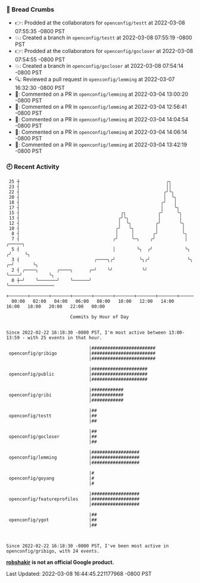 ### 🍞 Bread Crumbs

 * 👉: Prodded at the collaborators for `openconfig/testt` at 2022-03-08 07:55:35 -0800 PST
 * 💥: Created a branch in `openconfig/testt` at 2022-03-08 07:55:19 -0800 PST
 * 👉: Prodded at the collaborators for `openconfig/gocloser` at 2022-03-08 07:54:55 -0800 PST
 * 💥: Created a branch in `openconfig/gocloser` at 2022-03-08 07:54:14 -0800 PST
 * 🔍: Reviewed a pull request in  `openconfig/lemming` at 2022-03-07 16:32:30 -0800 PST
 * 💬: Commented on a PR in  `openconfig/lemming` at 2022-03-04 13:00:20 -0800 PST
 * 💬: Commented on a PR in  `openconfig/lemming` at 2022-03-04 12:56:41 -0800 PST
 * 💬: Commented on a PR in  `openconfig/lemming` at 2022-03-04 14:04:54 -0800 PST
 * 💬: Commented on a PR in  `openconfig/lemming` at 2022-03-04 14:06:14 -0800 PST
 * 💬: Commented on a PR in  `openconfig/lemming` at 2022-03-04 13:42:19 -0800 PST

### 🕘 Recent Activity
```
 25 ┼                                                       ╭╮
 23 ┤                                                       ││
 22 ┤                                                      ╭╯╰╮
 20 ┤                                                      │  ╰╮
 18 ┤                                                     ╭╯   │
 17 ┤                                                     │    ╰╮
 15 ┤                                      ╭╮            ╭╯     ╰╮
 13 ┤                                     ╭╯╰╮           │       │
 12 ┤                                     │  ╰╮         ╭╯       ╰╮
 10 ┤                                    ╭╯   ╰╮        │         │
  8 ┤                                    │     │       ╭╯         ╰╮
  7 ┤                                   ╭╯     ╰─╮    ╭╯           │         ╭─────╮
  5 ┤                                   │        ╰╮  ╭╯            ╰╮       ╭╯     ╰╮
  3 ┤                            ╭────╮╭╯         ╰╮╭╯              ╰╮    ╭─╯       ╰╮
  2 ┤ ╭────╮       ╭────╮      ╭─╯    ╰╯           ╰╯                ╰────╯          ╰╮
  0 ┼─╯    ╰───────╯    ╰──────╯                                                      ╰─────────────────
    +───────+───────+───────+───────+───────+───────+───────+───────+───────+───────+───────+───────+────
  00:00   02:00   04:00   06:00   08:00   10:00   12:00   14:00   16:00   18:00   20:00   22:00   00:00   

						Commits by Hour of Day


Since 2022-02-22 16:18:30 -0800 PST, I'm most active between 13:00-13:59 - with 25 events in that hour.

```



```
                               |########################
 openconfig/gribigo            |########################
                               |########################

                               |#####################
 openconfig/public             |#####################
                               |#####################

                               |############
 openconfig/gribi              |############
                               |############

                               |##
 openconfig/testt              |##
                               |##

                               |##
 openconfig/gocloser           |##
                               |##

                               |##################
 openconfig/lemming            |##################
                               |##################

                               |#
 openconfig/goyang             |#
                               |#

                               |##################
 openconfig/featureprofiles    |##################
                               |##################

                               |##
 openconfig/ygot               |##
                               |##



Since 2022-02-22 16:18:30 -0800 PST, I've been most active in openconfig/gribigo, with 24 events.

```
**[robshakir](mailto:robjs@google.com) is not an official Google product.**  


Last Updated: 2022-03-08 16:44:45.221177968 -0800 PST
